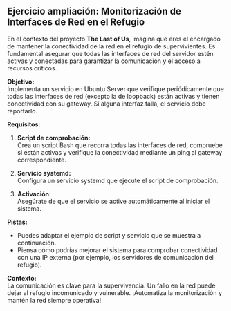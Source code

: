 ## Ejercicio ampliación: Monitorización de Interfaces de Red en el Refugio

En el contexto del proyecto **The Last of Us**, imagina que eres el encargado de mantener la conectividad de la red en el refugio de supervivientes. Es fundamental asegurar que todas las interfaces de red del servidor estén activas y conectadas para garantizar la comunicación y el acceso a recursos críticos.

**Objetivo:**  
Implementa un servicio en Ubuntu Server que verifique periódicamente que todas las interfaces de red (excepto la de loopback) están activas y tienen conectividad con su gateway. Si alguna interfaz falla, el servicio debe reportarlo.

**Requisitos:**

1. **Script de comprobación:**  
    Crea un script Bash que recorra todas las interfaces de red, compruebe si están activas y verifique la conectividad mediante un ping al gateway correspondiente.

2. **Servicio systemd:**  
    Configura un servicio systemd que ejecute el script de comprobación.

3. **Activación:**  
    Asegúrate de que el servicio se active automáticamente al iniciar el sistema.

**Pistas:**  
- Puedes adaptar el ejemplo de script y servicio que se muestra a continuación.
- Piensa cómo podrías mejorar el sistema para comprobar conectividad con una IP externa (por ejemplo, los servidores de comunicación del refugio).

**Contexto:**  
La comunicación es clave para la supervivencia. Un fallo en la red puede dejar al refugio incomunicado y vulnerable. ¡Automatiza la monitorización y mantén la red siempre operativa!